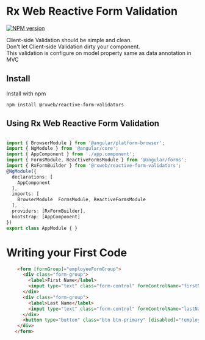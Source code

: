 # Rx Web Reactive Form Validation

[![NPM version](https://badge.fury.io/js/%40rxweb%2Freactive-form-validators.svg)](https://badge.fury.io/js/%40rxweb%2Freactive-form-validators)

Client-side Validation should be simple and clean.
<br/>Don't let Client-side Validation dirty your component.
<br/>This validation is configure on model property same as data annotation in MVC

Install
-----
Install with npm

```
npm install @rxweb/reactive-form-validators
```
Using Rx Web Reactive Form Validation
-----
```app.module.ts

import { BrowserModule } from '@angular/platform-browser';
import { NgModule } from '@angular/core';
import { AppComponent } from './app.component';
import { FormsModule, ReactiveFormsModule } from '@angular/forms';
import { RxFormBuilder } from '@rxweb/reactive-form-validators';
@NgModule({
  declarations: [
    AppComponent
  ],
  imports: [
    BrowserModule  FormsModule, ReactiveFormsModule
  ],
  providers: [RxFormBuilder],
  bootstrap: [AppComponent]
})
export class AppModule { }
```

Writing your First Code
====
```html
    <form [formGroup]="employeeFormGroup">
      <div class="form-group">
        <label>First Name</label>
        <input type="text" class="form-control" formControlName="firstName" />     {{employeeFormGroup.controls.firstName.errors | json}}
      </div>
      <div class="form-group">
        <label>Last Name</label>
        <input type="text" class="form-control" formControlName="lastName" />     {{employeeFormGroup.controls.lastName.errors | json}}
      </div>
      <button type="button" class="btn btn-primary" [disabled]="!employeeFormGroup.valid">Submit</button>
    </div>
   </form>
